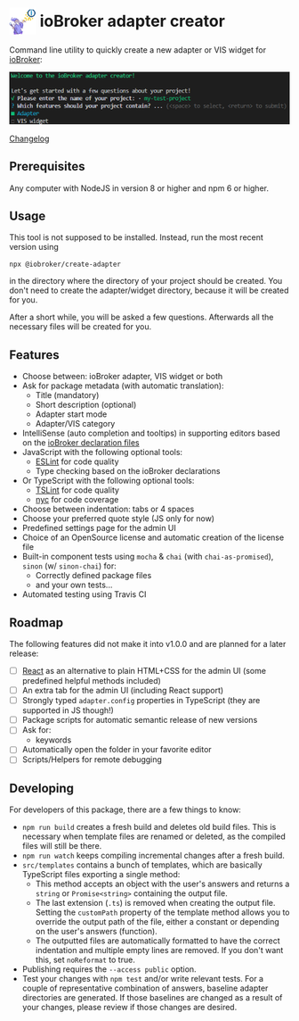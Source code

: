 # <img src="adapter-creator.png" width="48" height="48" style="vertical-align: middle" />&nbsp;<span style="vertical-align: middle">ioBroker adapter creator</span>

Command line utility to quickly create a new adapter or VIS widget for [ioBroker](https://github.com/ioBroker):

<img src="docs/screenshot.png">

[Changelog](CHANGELOG.md)

<!--
TODO: Setup testing and display badges
[![node](https://img.shields.io/node/v/@iobroker/create-adapter.svg) ![npm](https://img.shields.io/npm/v/@iobroker/create-adapter.svg)](https://www.npmjs.com/package/@iobroker/create-adapter)

[![Build Status](https://img.shields.io/circleci/project/github/AlCalzone/create-adapter.svg)](https://circleci.com/gh/AlCalzone/create-adapter)
[![Coverage Status](https://img.shields.io/coveralls/github/AlCalzone/create-adapter.svg)](https://coveralls.io/github/AlCalzone/create-adapter)
-->

## Prerequisites
Any computer with NodeJS in version 8 or higher and npm 6 or higher.

## Usage
This tool is not supposed to be installed. Instead, run the most recent version using
```
npx @iobroker/create-adapter
```
in the directory where the directory of your project should be created. You don't need to create the adapter/widget directory, because it will be created for you.

After a short while, you will be asked a few questions. Afterwards all the necessary files will be created for you.


## Features
* Choose between: ioBroker adapter, VIS widget or both
* Ask for package metadata (with automatic translation):
  * Title (mandatory)
  * Short description (optional)
  * Adapter start mode
  * Adapter/VIS category
* IntelliSense (auto completion and tooltips) in supporting editors based on the [ioBroker declaration files](https://www.npmjs.com/package/@types/iobroker)
* JavaScript with the following optional tools:
  * [ESLint](https://github.com/eslint/eslint) for code quality
  * Type checking based on the ioBroker declarations
* Or TypeScript with the following optional tools:
  * [TSLint](https://github.com/palantir/tslint) for code quality
  * [nyc](https://github.com/istanbuljs/nyc) for code coverage
* Choose between indentation: tabs or 4 spaces
* Choose your preferred quote style (JS only for now)
* Predefined settings page for the admin UI
* Choice of an OpenSource license and automatic creation of the license file
* Built-in component tests using `mocha` & `chai` (with `chai-as-promised`), `sinon` (w/ `sinon-chai`) for:
  * Correctly defined package files
  * and your own tests...
* Automated testing using Travis CI

## Roadmap
The following features did not make it into v1.0.0 and are planned for a later release:
- [ ] [React](https://reactjs.org/) as an alternative to plain HTML+CSS for the admin UI (some predefined helpful methods included)
- [ ] An extra tab for the admin UI (including React support)
- [ ] Strongly typed `adapter.config` properties in TypeScript (they are supported in JS though!)
- [ ] Package scripts for automatic semantic release of new versions
- [ ] Ask for:
  * keywords
- [ ] Automatically open the folder in your favorite editor
- [ ] Scripts/Helpers for remote debugging

## Developing
For developers of this package, there are a few things to know:

* `npm run build` creates a fresh build and deletes old build files. This is necessary when template files are renamed or deleted, as the compiled files will still be there.
* `npm run watch` keeps compiling incremental changes after a fresh build.
* `src/templates` contains a bunch of templates, which are basically TypeScript files exporting a single method: 
  * This method accepts an object with the user's answers and returns a `string` or `Promise<string>` containing the output file.
  * The last extension (`.ts`) is removed when creating the output file. Setting the `customPath` property of the template method allows you to override the output path of the file, either a constant or depending on the user's answers (function).
  * The outputted files are automatically formatted to have the correct indentation and multiple empty lines are removed. If you don't want this, set `noReformat` to true.
* Publishing requires the `--access public` option.
* Test your changes with `npm test` and/or write relevant tests. For a couple of representative combination of answers, baseline adapter directories are generated. If those baselines are changed as a result of your changes, please review if those changes are desired.
